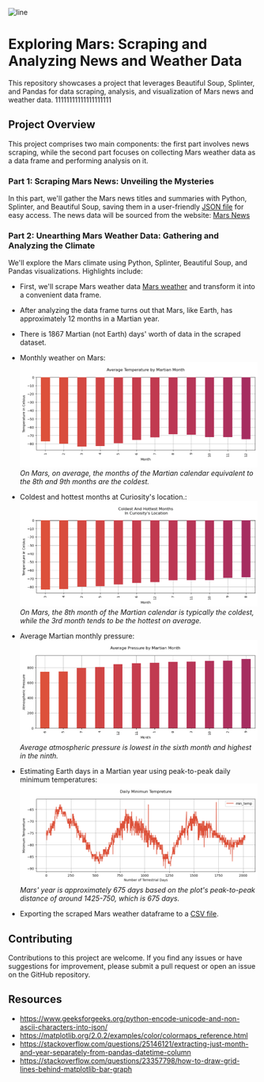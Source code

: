 ![line](https://media.cnn.com/api/v1/images/stellar/prod/230614113409-curiosity-marker-band-valley.jpg?c=original&q=w_1280,c_fill)
# Exploring Mars: Scraping and Analyzing News and Weather Data
This repository showcases a project that leverages Beautiful Soup, Splinter, and Pandas for data scraping, analysis, and visualization of Mars news and weather data.
11111111111111111111

## Project Overview

This project comprises two main components: the first part involves news scraping, while the second part focuses on collecting Mars weather data as a data frame and performing analysis on it.

### Part 1: Scraping Mars News: Unveiling the Mysteries

In this part, we'll gather the Mars news titles and summaries with Python, Splinter, and Beautiful Soup, saving them in a user-friendly  [JSON file](https://github.com/MahsaBakhtiari/data_scraping_challenge/blob/main/Resources/news.json) for easy access. 
The news data will be sourced from the website: [Mars News](https://website-name.com)


### Part 2: Unearthing Mars Weather Data: Gathering and Analyzing the Climate

We'll explore the Mars climate using Python, Splinter, Beautiful Soup, and Pandas visualizations. Highlights include:

- First, we'll scrape Mars weather data [Mars weather](https://static.bc-edx.com/data/web/mars_facts/temperature.html) and transform it into a convenient data frame.

- After analyzing the data frame turns out that Mars, like Earth, has approximately 12 months in a Martian year.

- There is 1867 Martian (not Earth) days' worth of data in the scraped dataset.
  

- Monthly weather on Mars: 
![line1](https://github.com/MahsaBakhtiari/data_scraping_challenge/blob/main/Resources/bar-plot1.png)
*On Mars, on average, the months of the Martian calendar equivalent to the 8th and 9th months are the coldest.*

- Coldest and hottest months at Curiosity's location.:
![line2](https://github.com/MahsaBakhtiari/data_scraping_challenge/blob/main/Resources/bar-plot2.png)
*On Mars, the 8th month of the Martian calendar is typically the coldest, while the 3rd month tends to be the hottest on average.*

- Average Martian monthly pressure:
![line3](https://github.com/MahsaBakhtiari/data_scraping_challenge/blob/main/Resources/bar-plot3.png)
*Average atmospheric pressure is lowest in the sixth month and highest in the ninth.*

- Estimating Earth days in a Martian year using peak-to-peak daily minimum temperatures:
![line3](https://github.com/MahsaBakhtiari/data_scraping_challenge/blob/main/Resources/line-plot.png)
*Mars' year is approximately 675 days based on the plot's peak-to-peak distance of around 1425-750, which is 675 days.*

- Exporting the scraped Mars weather dataframe to a [CSV file](https://github.com/MahsaBakhtiari/data_scraping_challenge/blob/main/Resources/data.csv).

## Contributing

Contributions to this project are welcome. If you find any issues or have suggestions for improvement, please submit a pull  request or open an issue on the GitHub repository.

## Resources

- https://www.geeksforgeeks.org/python-encode-unicode-and-non-ascii-characters-into-json/
- https://matplotlib.org/2.0.2/examples/color/colormaps_reference.html
- https://stackoverflow.com/questions/25146121/extracting-just-month-and-year-separately-from-pandas-datetime-column
- https://stackoverflow.com/questions/23357798/how-to-draw-grid-lines-behind-matplotlib-bar-graph
